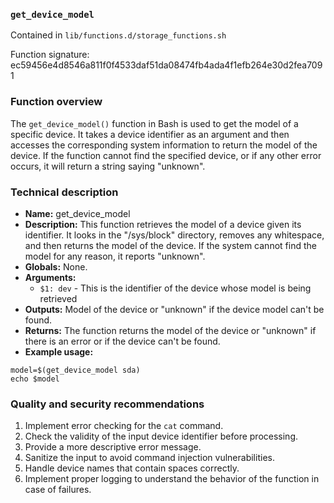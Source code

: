 ### `get_device_model`

Contained in `lib/functions.d/storage_functions.sh`

Function signature: ec59456e4d8546a811f0f4533daf51da08474fb4ada4f1efb264e30d2fea7091

### Function overview

The `get_device_model()` function in Bash is used to get the model of a specific device. It takes a device identifier as an argument and then accesses the corresponding system information to return the model of the device. If the function cannot find the specified device, or if any other error occurs, it will return a string saying "unknown".

### Technical description

- **Name:** get_device_model
- **Description:** This function retrieves the model of a device given its identifier. It looks in the "/sys/block" directory, removes any whitespace, and then returns the model of the device. If the system cannot find the model for any reason, it reports "unknown".
- **Globals:** None.
- **Arguments:** 
  - `$1: dev` - This is the identifier of the device whose model is being retrieved 
- **Outputs:** Model of the device or "unknown" if the device model can't be found.
- **Returns:** The function returns the model of the device or "unknown" if there is an error or if the device can't be found. 
- **Example usage:** 
```
model=$(get_device_model sda)
echo $model
```

### Quality and security recommendations

1. Implement error checking for the `cat` command.
2. Check the validity of the input device identifier before processing.
3. Provide a more descriptive error message.
4. Sanitize the input to avoid command injection vulnerabilities.
5. Handle device names that contain spaces correctly.
6. Implement proper logging to understand the behavior of the function in case of failures.

